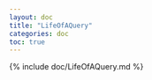 ```yaml
---
layout: doc
title: "LifeOfAQuery"
categories: doc
toc: true
---
```

{% include doc/LifeOfAQuery.md %}
